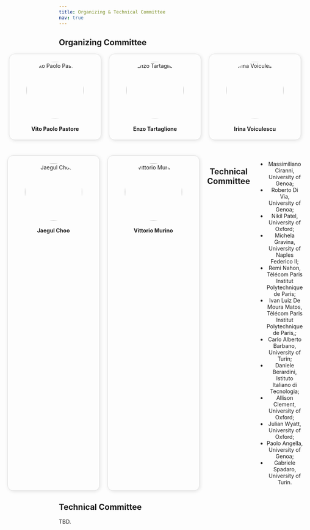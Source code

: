 ```yaml
---
title: Organizing & Technical Committee
nav: true
---
```


## Organizing Committee

<div style="display: flex; justify-content: center; flex-wrap: wrap; text-align: center; gap: 20px;">

<!-- Row 1: 3 members -->
<div style="display: flex; justify-content: center; flex-basis: 100%; gap: 20px;">

<div style="flex: 1; min-width: 200px; max-width: 250px; padding: 20px; border: 1px solid #ddd; border-radius: 15px; box-shadow: 2px 2px 10px rgba(0,0,0,0.1);">
<a href="https://vitopaolopastore.github.io" style="text-decoration: none; color: inherit;">
<img src="https://vitopaolopastore.github.io/images/bio-photo.png" alt="Vito Paolo Pastore" width="150" height="150" style="border-radius: 50%;">
<br><br>
<strong>Vito Paolo Pastore</strong>
</a>
</div>

<div style="flex: 1; min-width: 200px; max-width: 250px; padding: 20px; border: 1px solid #ddd; border-radius: 15px; box-shadow: 2px 2px 10px rgba(0,0,0,0.1);">
<a href="https://enzotarta.github.io/" style="text-decoration: none; color: inherit;">
<img src="https://enzotarta.github.io/assets/img/foto_recentequadrata.png" alt="Enzo Tartaglione" width="150" height="150" style="border-radius: 50%;">
<br><br>
<strong>Enzo Tartaglione</strong>
</a>
</div>

<div style="flex: 1; min-width: 200px; max-width: 250px; padding: 20px; border: 1px solid #ddd; border-radius: 15px; box-shadow: 2px 2px 10px rgba(0,0,0,0.1);">
<a href="https://www.cs.ox.ac.uk/people/irina.voiculescu/" style="text-decoration: none; color: inherit;">
<img src="https://www.cs.ox.ac.uk/files/14681//irina20240317.jpg" alt="Irina Voiculescu" width="150" height="150" style="border-radius: 50%;">
<br><br>
<strong>Irina Voiculescu</strong>
</a>
</div>

</div>

<!-- Row 2: 2 members -->
<div style="display: flex; justify-content: center; flex-basis: 100%; gap: 20px; margin-top: 20px;">

<div style="flex: 1; min-width: 200px; max-width: 250px; padding: 20px; border: 1px solid #ddd; border-radius: 15px; box-shadow: 2px 2px 10px rgba(0,0,0,0.1);">
<a href="https://sites.google.com/site/jaegulchoo/" style="text-decoration: none; color: inherit;">
<img src="https://scholar.googleusercontent.com/citations?view_op=medium_photo&user=GHJYsLEAAAAJ&citpid=7" alt="Jaegul Choo" width="150" height="150" style="border-radius: 50%;">
<br><br>
<strong>Jaegul Choo</strong>
</a>
</div>

<div style="flex: 1; min-width: 200px; max-width: 250px; padding: 20px; border: 1px solid #ddd; border-radius: 15px; box-shadow: 2px 2px 10px rgba(0,0,0,0.1);">
<a href="https://www.vittoriomurino.com/" style="text-decoration: none; color: inherit;">
<img src="https://www.vittoriomurino.com/wp-content/uploads/2023/07/cropped-Vitto2b-300dpi_edited.webp" alt="Vittorio Murino" width="150" height="150" style="border-radius: 50%;">
<br><br>
<strong>Vittorio Murino</strong>
</a>
</div>


## Technical Committee

- Massimiliano Ciranni, University of Genoa;
- Roberto Di Via, University of Genoa;
- Nikil Patel, University of Oxford;
- Michela Gravina, University of Naples Federico II;
- Remi Nahon, Télécom Paris Institut Polytechnique de Paris;
- Ivan Luiz De Moura Matos, Télécom Paris Institut Polytechnique de Paris,;
- Carlo Alberto Barbano, University of Turin;
- Daniele Berardini, Istituto Italiano di Tecnologia;
- Allison Clement, University of Oxford;
- Julian Wyatt, University of Oxford;
- Paolo Angella, University of Genoa;
- Gabriele Spadaro, University of Turin.

</div>

</div>

## Technical Committee

TBD.
